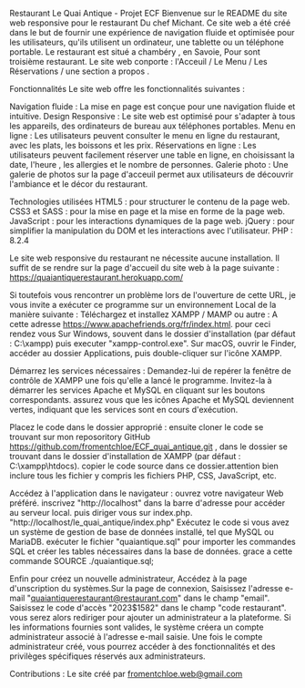 Restaurant Le Quai Antique - Projet ECF
Bienvenue sur le README du site web responsive pour le restaurant Du chef Michant. Ce site web a été créé dans le but de fournir une 
expérience de navigation fluide et optimisée pour les utilisateurs, qu'ils utilisent un ordinateur, une tablette ou un téléphone portable. 
Le restaurant est situé a chambéry , en Savoie, Pour sont troisième restaurant.
Le site web conporte : l'Acceuil / Le Menu / Les Réservations / une section a propos .

Fonctionnalités
Le site web offre les fonctionnalités suivantes :

Navigation fluide : La mise en page est conçue pour une navigation fluide et intuitive.
Design Responsive : Le site web est optimisé pour s'adapter à tous les appareils, des ordinateurs de bureau aux téléphones portables.
Menu en ligne : Les utilisateurs peuvent consulter le menu en ligne du restaurant, avec les plats, les boissons et les prix.
Réservations en ligne : Les utilisateurs peuvent facilement réserver une table en ligne, en choisissant la date, l'heure , les allergies et le nombre de personnes.
Galerie photo : Une galerie de photos sur la page d'acceuil permet aux utilisateurs de découvrir l'ambiance et le décor du restaurant.

Technologies utilisées
HTML5 : pour structurer le contenu de la page web.
CSS3 et SASS : pour la mise en page et la mise en forme de la page web.
JavaScript : pour les interactions dynamiques de la page web.
jQuery : pour simplifier la manipulation du DOM et les interactions avec l'utilisateur.
PHP : 8.2.4

Le site web responsive du restaurant ne nécessite aucune installation. Il suffit de se rendre sur la page d'accueil du site web 
à la page suivante : https://quaiantiquerestaurant.herokuapp.com/

Si toutefois vous rencontrer un problème lors de l'ouverture de cette URL, je vous invite a exécuter ce programme sur un environnement Local
de la manière suivante : 
Téléchargez et installez XAMPP / MAMP ou autre :
A cette adresse https://www.apachefriends.org/fr/index.html.
pour ceci rendez vous Sur Windows, souvent dans le dossier d'installation (par défaut : C:\xampp) puis executer "xampp-control.exe".
Sur macOS, ouvrir le Finder, accéder au dossier Applications, puis double-cliquer sur l'icône XAMPP.

Démarrez les services nécessaires :
Demandez-lui de repérer la fenêtre de contrôle de XAMPP une fois qu'elle a lancé le programme.
Invitez-la à démarrer les services Apache et MySQL en cliquant sur les boutons correspondants.
assurez vous que les icônes Apache et MySQL deviennent vertes, indiquant que les services sont en cours d'exécution.

Placez le code dans le dossier approprié :
ensuite cloner le code se trouvant sur mon reposoritory GitHub https://github.com/fromentchloe/ECF_quai_antique.git , dans le dossier se trouvant  dans le dossier d'installation de XAMPP (par défaut : C:\xampp\htdocs).
copier le code source dans ce dossier.attention bien inclure tous les fichier y compris les fichiers PHP, CSS, JavaScript, etc.

Accédez à l'application dans le navigateur :
ouvrez votre navigateur Web préféré.
inscrivez "http://localhost" dans la barre d'adresse pour accéder au serveur local.
puis diriger vous sur index.php. "http://localhost/le_quai_antique/index.php"
Exécutez le code 
si vous avez un système de gestion de base de données installé, tel que MySQL ou MariaDB. 
exécuter le fichier "quaiantique.sql" pour importer les commandes SQL et créer les tables nécessaires dans la base de données.
grace a cette commande SOURCE ./quaiantique.sql;

Enfin pour créez un nouvelle administrateur,
Accédez à la page d'unscription du systèmes.Sur la page de connexion, Saisissez l'adresse e-mail 
"quaiantiquerestaurant@restaurant.com" dans le champ "email".
Saisissez le code d'accès "2023$1582" dans le champ "code restaurant".
vous serez alors rediriger pour ajouter un administrateur a la plateforme. 
Si les informations fournies sont valides, le système créera un compte administrateur associé à l'adresse e-mail saisie.
Une fois le compte administrateur créé, vous pourrez accéder à des fonctionnalités et des privilèges spécifiques réservés aux administrateurs.

Contributions :
Le site créé par fromentchloe.web@gmail.com


